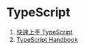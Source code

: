 # TypeScript

1. [快速上手 TypeScript](./ts_quick-start.md)
1. [TypeScript Handbook](https://gitee.com/liuz2/reading-list/blob/master/books/typescript-handbook.md)